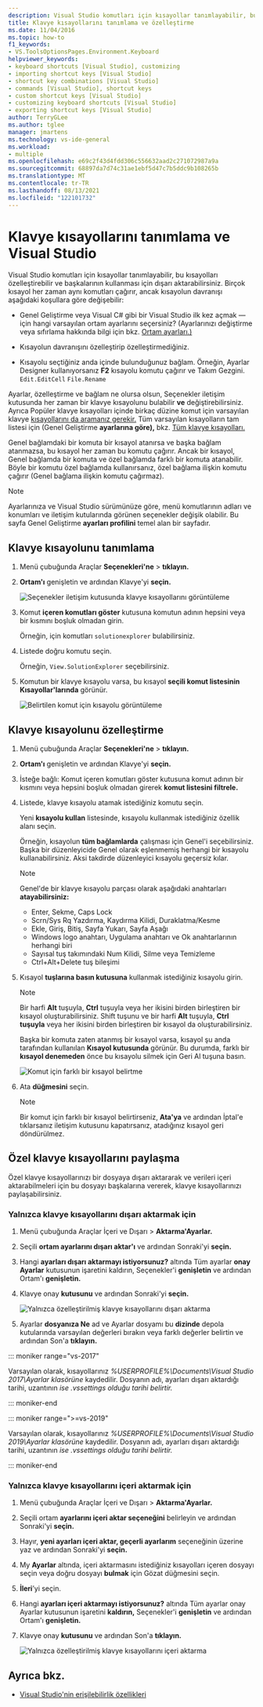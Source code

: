 ```yaml
---
description: Visual Studio komutları için kısayollar tanımlayabilir, bu kısayolları özelleştirebilir ve başkalarının kullanması için dışarı aktarabilirsiniz.
title: Klavye kısayollarını tanımlama ve özelleştirme
ms.date: 11/04/2016
ms.topic: how-to
f1_keywords:
- VS.ToolsOptionsPages.Environment.Keyboard
helpviewer_keywords:
- keyboard shortcuts [Visual Studio], customizing
- importing shortcut keys [Visual Studio]
- shortcut key combinations [Visual Studio]
- commands [Visual Studio], shortcut keys
- custom shortcut keys [Visual Studio]
- customizing keyboard shortcuts [Visual Studio]
- exporting shortcut keys [Visual Studio]
author: TerryGLee
ms.author: tglee
manager: jmartens
ms.technology: vs-ide-general
ms.workload:
- multiple
ms.openlocfilehash: e69c2f43d4fdd306c556632aad2c271072987a9a
ms.sourcegitcommit: 68897da7d74c31ae1ebf5d47c7b5ddc9b108265b
ms.translationtype: MT
ms.contentlocale: tr-TR
ms.lasthandoff: 08/13/2021
ms.locfileid: "122101732"
---
```

# <a name="identify-and-customize-keyboard-shortcuts-in-visual-studio"></a>Klavye kısayollarını tanımlama ve Visual Studio

Visual Studio komutları için kısayollar tanımlayabilir, bu kısayolları özelleştirebilir ve başkalarının kullanması için dışarı aktarabilirsiniz. Birçok kısayol her zaman aynı komutları çağırır, ancak kısayolun davranışı aşağıdaki koşullara göre değişebilir:

- Genel Geliştirme veya Visual C# gibi bir Visual Studio ilk kez açmak &mdash; için hangi varsayılan ortam ayarlarını seçersiniz? (Ayarlarınızı değiştirme veya sıfırlama hakkında bilgi için bkz. [Ortam ayarları.)](environment-settings.md)

- Kısayolun davranışını özelleştirip özelleştirmediğiniz.

- Kısayolu seçtiğiniz anda içinde bulunduğunuz bağlam. Örneğin, Ayarlar Designer kullanıyorsanız **F2** kısayolu komutu çağırır ve Takım Gezgini. `Edit.EditCell`  `File.Rename` 

Ayarlar, özelleştirme ve bağlam ne olursa olsun, Seçenekler iletişim kutusunda her zaman bir klavye kısayolunu bulabilir **ve** değiştirebilirsiniz. Ayrıca Popüler klavye kısayolları içinde birkaç düzine komut için varsayılan klavye [kısayollarını da aramanız gerekir.](../ide/default-keyboard-shortcuts-in-visual-studio.md#popular) Tüm varsayılan kısayolların tam listesi için (Genel Geliştirme **ayarlarına göre),** bkz. [Tüm klavye kısayolları.](../ide/default-keyboard-shortcuts-in-visual-studio.md)

Genel bağlamdaki bir komuta bir  kısayol atanırsa ve başka bağlam atanmazsa, bu kısayol her zaman bu komutu çağırır. Ancak bir kısayol, Genel bağlamda bir komuta ve özel bağlamda farklı bir komuta atanabilir. Böyle bir komutu özel bağlamda kullanırsanız, özel bağlama ilişkin komutu çağırır (Genel bağlama ilişkin komutu çağırmaz).

> [!NOTE]
> Ayarlarınıza ve Visual Studio sürümünüze göre, menü komutlarının adları ve konumları ve iletişim kutularında görünen seçenekler değişik olabilir. Bu sayfa Genel Geliştirme **ayarları profilini** temel alan bir sayfadır.

## <a name="identify-a-keyboard-shortcut"></a>Klavye kısayolunu tanımlama

1. Menü çubuğunda Araçlar **Seçenekleri'ne**  >  **tıklayın.**

2. **Ortam'ı** genişletin ve ardından Klavye'yi **seçin.**

   ![Seçenekler iletişim kutusunda klavye kısayollarını görüntüleme](../ide/media/optionskeyboard.png)

3. Komut **içeren komutları göster** kutusuna komutun adının hepsini veya bir kısmını boşluk olmadan girin.

   Örneğin, için komutları `solutionexplorer` bulabilirsiniz.

4. Listede doğru komutu seçin.

    Örneğin, `View.SolutionExplorer` seçebilirsiniz.

5. Komutun bir klavye kısayolu varsa, bu kısayol **seçili komut listesinin Kısayollar'larında** görünür.

   ![Belirtilen komut için kısayolu görüntüleme](../ide/media/viewshortcut.png)

## <a name="customize-a-keyboard-shortcut"></a>Klavye kısayolunu özelleştirme

1. Menü çubuğunda Araçlar **Seçenekleri'ne**  >  **tıklayın.**

2. **Ortam'ı** genişletin ve ardından Klavye'yi **seçin.**

3. İsteğe bağlı: Komut içeren komutları göster kutusuna komut adının bir kısmını veya hepsini boşluk olmadan girerek **komut listesini filtrele.**

4. Listede, klavye kısayolu atamak istediğiniz komutu seçin.

   Yeni **kısayolu kullan** listesinde, kısayolu kullanmak istediğiniz özellik alanı seçin.

   Örneğin, kısayolun **tüm bağlamlarda** çalışması için Genel'i seçebilirsiniz. Başka bir düzenleyicide Genel olarak eşlenmemiş herhangi bir kısayolu kullanabilirsiniz. Aksi takdirde düzenleyici kısayolu geçersiz kılar.

   > [!NOTE]
   > Genel'de bir klavye kısayolu parçası olarak aşağıdaki anahtarları **atayabilirsiniz:**
   >
   > - Enter, Sekme, Caps Lock
   > - Scrn/Sys Rq Yazdırma, Kaydırma Kilidi, Duraklatma/Kesme
   > - Ekle, Giriş, Bitiş, Sayfa Yukarı, Sayfa Aşağı
   > - Windows logo anahtarı, Uygulama anahtarı ve Ok anahtarlarının herhangi biri
   > - Sayısal tuş takımındaki Num Kilidi, Silme veya Temizleme
   > - Ctrl+Alt+Delete tuş bileşimi

6. Kısayol **tuşlarına basın kutusuna** kullanmak istediğiniz kısayolu girin.

    > [!NOTE]
    > Bir harfi **Alt** tuşuyla, **Ctrl** tuşuyla veya her ikisini birden birleştiren bir kısayol oluşturabilirsiniz. Shift tuşunu ve bir harfi **Alt** tuşuyla, **Ctrl** **tuşuyla** veya her ikisini birden birleştiren bir kısayol da oluşturabilirsiniz.

     Başka bir komuta zaten atanmış bir kısayol varsa, kısayol şu anda tarafından kullanılan **Kısayol kutusunda** görünür. Bu durumda, farklı bir **kısayol denemeden** önce bu kısayolu silmek için Geri Al tuşuna basın.

    ![Komut için farklı bir kısayol belirtme](../ide/media/reassignshortcut.png)

7. Ata **düğmesini** seçin.

    > [!NOTE]
    > Bir komut için farklı bir kısayol belirtirseniz,  **Ata'ya** ve ardından İptal'e tıklarsanız iletişim kutusunu kapatırsanız, atadığınız kısayol geri döndürülmez.

## <a name="share-custom-keyboard-shortcuts"></a>Özel klavye kısayollarını paylaşma

Özel klavye kısayollarınızı bir dosyaya dışarı aktararak ve verileri içeri aktarabilmeleri için bu dosyayı başkalarına vererek, klavye kısayollarınızı paylaşabilirsiniz.

### <a name="to-export-only-keyboard-shortcuts"></a>Yalnızca klavye kısayollarını dışarı aktarmak için

1. Menü çubuğunda Araçlar İçeri ve Dışarı  >  **Aktarma'Ayarlar.**

2. Seçili **ortam ayarlarını dışarı aktar'ı** ve ardından Sonraki'yi **seçin.**

3. Hangi **ayarları dışarı aktarmayı istiyorsunuz?** altında Tüm ayarlar **onay Ayarlar** kutusunun işaretini kaldırın, Seçenekler'i **genişletin** ve ardından Ortam'ı **genişletin.**

4. Klavye onay **kutusunu** ve ardından Sonraki'yi **seçin.**

   ![Yalnızca özelleştirilmiş klavye kısayollarını dışarı aktarma](../ide/media/exportshortcuts.png)

5. Ayarlar **dosyanıza Ne** ad ve Ayarlar dosyamı bu **dizinde** depola kutularında varsayılan değerleri bırakın veya farklı değerler belirtin ve ardından Son'a **tıklayın.**

::: moniker range="vs-2017"

Varsayılan olarak, kısayollarınız *%USERPROFILE%\Documents\Visual Studio 2017\Ayarlar klasörüne* kaydedilir. Dosyanın adı, ayarları dışarı aktardığı tarihi, uzantının *ise .vssettings olduğu tarihi belirtir.*

::: moniker-end

::: moniker range=">=vs-2019"

Varsayılan olarak, kısayollarınız *%USERPROFILE%\Documents\Visual Studio 2019\Ayarlar klasörüne* kaydedilir. Dosyanın adı, ayarları dışarı aktardığı tarihi, uzantının *ise .vssettings olduğu tarihi belirtir.*

::: moniker-end

### <a name="to-import-only-keyboard-shortcuts"></a>Yalnızca klavye kısayollarını içeri aktarmak için

1. Menü çubuğunda Araçlar İçeri ve Dışarı  >  **Aktarma'Ayarlar.**

2. Seçili ortam **ayarlarını içeri aktar seçeneğini** belirleyin ve ardından Sonraki'yi **seçin.**

3. Hayır, **yeni ayarları içeri aktar, geçerli ayarlarım** seçeneğinin üzerine yaz ve ardından Sonraki'yi **seçin.**

4. My **Ayarlar** altında, içeri aktarmasını istediğiniz kısayolları içeren dosyayı seçin veya doğru dosyayı **bulmak** için Gözat düğmesini seçin.

5. **İleri**’yi seçin.

6. Hangi **ayarları içeri aktarmayı istiyorsunuz?** altında Tüm ayarlar onay Ayarlar kutusunun işaretini **kaldırın,** Seçenekler'i **genişletin** ve ardından Ortam'ı **genişletin.**

7. Klavye onay **kutusunu** ve ardından Son'a **tıklayın.**

   ![Yalnızca özelleştirilmiş klavye kısayollarını içeri aktarma](../ide/media/importshortcuts.png)

## <a name="see-also"></a>Ayrıca bkz.

- [Visual Studio'nin erişilebilirlik özellikleri](../ide/reference/accessibility-features-of-visual-studio.md)
